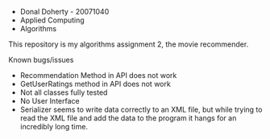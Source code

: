 * Donal Doherty - 20071040
* Applied Computing
* Algorithms 

This repository is my algorithms assignment 2, the movie recommender.

  Known bugs/issues
* Recommendation Method in API does not work
* GetUserRatings method in API does not work
* Not all classes fully tested
* No User Interface
* Serializer seems to write data correctly to an XML file, but while trying to read the XML file and add the data to the program it hangs for an incredibly long time.
